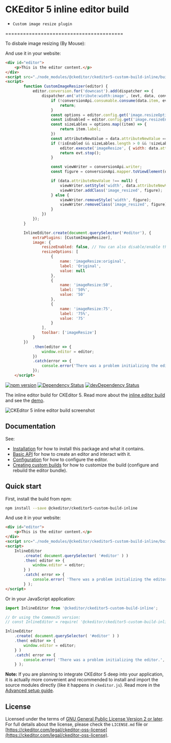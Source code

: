 CKEditor 5 inline editor build
==============================================


* ```Custom image resize plugin```

========================================

To disbale image resizing (By Mouse): 

And use it in your website:
```html
<div id="editor">
	<p>This is the editor content.</p>
</div>
<script src="./node_modules/@ckeditor/ckeditor5-custom-build-inline/build/ckeditor.js"></script>
<script>
		function CustomImageResizer(editor) {
			editor.conversion.for('downcast').add(dispatcher => {
				dispatcher.on('attribute:width:image', (evt, data, conversionApi) => {
					if (!conversionApi.consumable.consume(data.item, evt.name)) {
						return;
					}
					const options = editor.config.get('image.resizeOptions');
					const isEnabled = editor.config.get('image.resizeEnabled');
					const sizeLables = options.map((item) => {
						return item.label;
					})
					const attributeNewValue = data.attributeNewValue === null ? "Original" : data.attributeNewValue;
					if (!isEnabled && sizeLables.length > 0 && !sizeLables.includes(attributeNewValue)) {
						editor.execute('imageResize', { width: data.attributeOldValue });
						return evt.stop();
					}

					const viewWriter = conversionApi.writer;
					const figure = conversionApi.mapper.toViewElement(data.item);

					if (data.attributeNewValue !== null) {
						viewWriter.setStyle('width', data.attributeNewValue, figure);
						viewWriter.addClass('image_resized', figure);
					} else {
						viewWriter.removeStyle('width', figure);
						viewWriter.removeClass('image_resized', figure);
					}
				})
			});
		}

		InlineEditor.create(document.querySelector('#editor'), {
			extraPlugins: [CustomImageResizer],
			image: {
				resizeEnabled: false, // You can also disable/enable this feature by setting resizeEnabled configuration option to false OR true.
				resizeOptions: [
					{
						name: 'imageResize:original',
						label: 'Original',
						value: null
					},
					{
						name: 'imageResize:50',
						label: '50%',
						value: '50'
					},
					{
						name: 'imageResize:75',
						label: '75%',
						value: '75'
					}
				],
				toolbar: ['imageResize']
			}
		})
			.then(editor => {
				window.editor = editor;
			})
			.catch(error => {
				console.error('There was a problem initializing the editor.', error);
			});
	</script>
```


[![npm version](https://badge.fury.io/js/%40ckeditor%2Fckeditor5-build-inline.svg)](https://www.npmjs.com/package/@ckeditor/ckeditor5-build-inline)
[![Dependency Status](https://david-dm.org/ckeditor/ckeditor5-build-inline/status.svg)](https://david-dm.org/ckeditor/ckeditor5-build-inline)
[![devDependency Status](https://david-dm.org/ckeditor/ckeditor5-build-inline/dev-status.svg)](https://david-dm.org/ckeditor/ckeditor5-build-inline?type=dev)

The inline editor build for CKEditor 5. Read more about the [inline editor build](https://ckeditor.com/docs/ckeditor5/latest/builds/guides/overview.html#inline-editor) and see the [demo](https://ckeditor.com/docs/ckeditor5/latest/examples/builds/inline-editor.html).

![CKEditor 5 inline editor build screenshot](https://c.cksource.com/a/1/img/npm/ckeditor5-build-inline.png)

## Documentation

See:

* [Installation](https://ckeditor.com/docs/ckeditor5/latest/builds/guides/integration/installation.html) for how to install this package and what it contains.
* [Basic API](https://ckeditor.com/docs/ckeditor5/latest/builds/guides/integration/basic-api.html) for how to create an editor and interact with it.
* [Configuration](https://ckeditor.com/docs/ckeditor5/latest/builds/guides/integration/configuration.html) for how to configure the editor.
* [Creating custom builds](https://ckeditor.com/docs/ckeditor5/latest/builds/guides/development/custom-builds.html) for how to customize the build (configure and rebuild the editor bundle).

## Quick start

First, install the build from npm:

```bash
npm install --save @ckeditor/ckeditor5-custom-build-inline
```

And use it in your website:

```html
<div id="editor">
	<p>This is the editor content.</p>
</div>
<script src="./node_modules/@ckeditor/ckeditor5-custom-build-inline/build/ckeditor.js"></script>
<script>
	InlineEditor
		.create( document.querySelector( '#editor' ) )
		.then( editor => {
			window.editor = editor;
		} )
		.catch( error => {
			console.error( 'There was a problem initializing the editor.', error );
		} );
</script>
```

Or in your JavaScript application:

```js
import InlineEditor from '@ckeditor/ckeditor5-custom-build-inline';

// Or using the CommonJS version:
// const InlineEditor = require( '@ckeditor/ckeditor5-custom-build-inline' );

InlineEditor
	.create( document.querySelector( '#editor' ) )
	.then( editor => {
		window.editor = editor;
	} )
	.catch( error => {
		console.error( 'There was a problem initializing the editor.', error );
	} );
```

**Note:** If you are planning to integrate CKEditor 5 deep into your application, it is actually more convenient and recommended to install and import the source modules directly (like it happens in `ckeditor.js`). Read more in the [Advanced setup guide](https://ckeditor.com/docs/ckeditor5/latest/builds/guides/integration/advanced-setup.html).

## License

Licensed under the terms of [GNU General Public License Version 2 or later](http://www.gnu.org/licenses/gpl.html). For full details about the license, please check the `LICENSE.md` file or [https://ckeditor.com/legal/ckeditor-oss-license](https://ckeditor.com/legal/ckeditor-oss-license).
